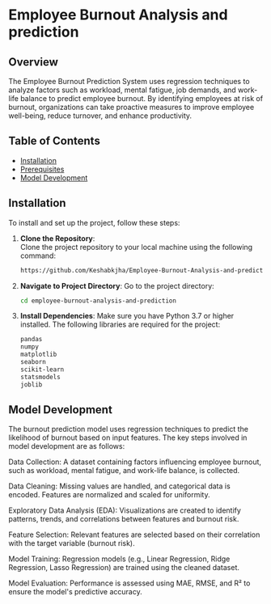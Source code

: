# Employee Burnout Analysis and prediction
 
## Overview

The Employee Burnout Prediction System uses regression techniques to analyze factors such as workload, mental fatigue, job demands, and work-life balance to predict employee burnout. By identifying employees at risk of burnout, organizations can take proactive measures to improve employee well-being, reduce turnover, and enhance productivity.

## Table of Contents

- [Installation](#installation)
- [Prerequisites](#prerequisites)
- [Model Development](#model-development)

## Installation

To install and set up the project, follow these steps:

1. **Clone the Repository**:  
   Clone the project repository to your local machine using the following command:

   ```bash
   https://github.com/Keshabkjha/Employee-Burnout-Analysis-and-prediction.git
2. **Navigate to Project Directory**:
   Go to the project directory:

   ```bash
   cd employee-burnout-analysis-and-prediction
3. **Install Dependencies**:
   Make sure you have Python 3.7 or higher installed. The following libraries are required for the project:
   ```bash
   pandas
   numpy
   matplotlib
   seaborn
   scikit-learn
   statsmodels
   joblib
## Model Development
The burnout prediction model uses regression techniques to predict the likelihood of burnout based on input features. The key steps involved in model development are as follows:

Data Collection:
A dataset containing factors influencing employee burnout, such as workload, mental fatigue, and work-life balance, is collected.

Data Cleaning:
Missing values are handled, and categorical data is encoded. Features are normalized and scaled for uniformity.

Exploratory Data Analysis (EDA):
Visualizations are created to identify patterns, trends, and correlations between features and burnout risk.

Feature Selection:
Relevant features are selected based on their correlation with the target variable (burnout risk).

Model Training:
Regression models (e.g., Linear Regression, Ridge Regression, Lasso Regression) are trained using the cleaned dataset.

Model Evaluation:
Performance is assessed using MAE, RMSE, and R² to ensure the model's predictive accuracy.


